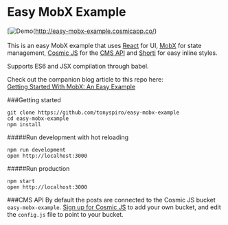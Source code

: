 Easy MobX Example
=====================
[![Demo](https://cosmicjs.com/uploads/172da5b0-3ae8-11e6-8538-1d2708320bc9-fsFZa8ll4n.gif)(http://easy-mobx-example.cosmicapp.co/)<br><br>
This is an easy MobX example that uses [React](https://facebook.github.io/react) for UI, [MobX](https://mobxjs.github.io/mobx) for state management, [Cosmic JS](https://cosmicjs.com) for the [CMS API](https://cosmicjs.com) and [Shorti](https://www.npmjs.com/package/shorti) for easy inline styles.

Supports ES6 and JSX compilation through babel.

Check out the companion blog article to this repo here:<br />
[Getting Started With MobX: An Easy Example](https://tonyspiro.com/getting-started-with-mobx-an-easy-example)

###Getting started
```
git clone https://github.com/tonyspiro/easy-mobx-example
cd easy-mobx-example
npm install
```
#####Run development with hot reloading

```
npm run development
open http://localhost:3000
```
#####Run production
```
npm start
open http://localhost:3000
```
###CMS API
By default the posts are connected to the Cosmic JS bucket `easy-mobx-example`.  [Sign up for Cosmic JS](https://cosmicjs.com) to add your own bucket, and edit the `config.js` file to point to your bucket.
